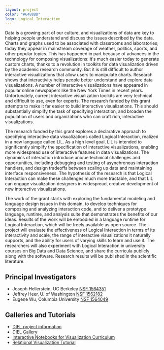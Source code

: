 ```yaml
---
layout: project
color: "#6488BD"
logo: Logical Interaction
---
```


<div class="callout">
</div>


Data is a growing part of our culture, and visualizations of data are key to helping people understand and discuss the issues described by the data. Charts and graphs used to be associated with classrooms and laboratories; today they appear in mainstream coverage of weather, politics, sports, and other popular topics. This has happened in part because of advances in the technology for composing visualizations: it's much easier today to generate custom charts, thanks to a revolution in toolkits for data visualization driven by the academic research community. But it is still difficult to author interactive visualizations that allow users to manipulate charts. Research shows that interactivity helps people better understand and explore data visualizations. A number of interactive visualizations have appeared in popular online newspapers like the New York Times in recent years. Unfortunately, current interactive visualization toolkits are very technical and difficult to use, even for experts. The research funded by this grant attempts to make it far easier to build interactive visualizations. This should substantially simplify the task of specifying interaction, and broaden the population of users and organizations who can craft rich, interactive visualizations.

The research funded by this grant explores a declarative approach to specifying interactive data visualizations called Logical Interaction, realized in a new language called LIL. As a high level goal, LIL is intended to significantly simplify the specification of interactive visualizations, enabling more widespread use of interactive features in data visualizations. The dynamics of interaction introduce unique technical challenges and opportunities, including debugging and testing of asynchronous interaction handlers, and design tradeoffs between scaling up data and maintaining interface responsiveness. The hypothesis of the research is that Logical Interaction can make these challenges much more tractable, and that LIL can engage visualization designers in widespread, creative development of new interactive visualizations.

The work of the grant starts with exploring the fundamental modeling and language design issues in this domain, to develop techniques for composing and analyzing interaction code, and to deliver a prototype language, runtime, and analysis suite that demonstrates the benefits of our ideas. Results of the work will be embodied in a language runtime for Logical Interaction, which will be freely available as open source. The project will evaluate the effectiveness of Logical Interaction in terms of its interactivity and scale, the range of interactive visualizations it naturally supports, and the ability for users of varying skills to learn and use it. The researchers will also experiment with Logical Interaction in university courses on Big Data and Data Science, and share the curricula publicly along with the software. Research results will be published in the scientific literature.


## Principal Investigators

* Joseph Hellerstein, UC Berkeley [NSF 1564351](https://www.nsf.gov/awardsearch/showAward?AWD_ID=1564351&HistoricalAwards=false)
* Jeffrey Heer, U. of Washington [NSF 1562182](https://www.nsf.gov/awardsearch/showAward?AWD_ID=1562182&HistoricalAwards=false)
* Eugene Wu, Columbia University [NSF 1564049](https://www.nsf.gov/awardsearch/showAward?AWD_ID=1564049&HistoricalAwards=false)

## Galleries and Tutorials

* [DIEL project information](https://logical-interactions.github.io/diel/)
* [DIEL Gallery](https://logical-interactions.github.io/diel-gallery/)
* [Interactive Notebooks for Visualization Curriculum](https://github.com/uwdata/visualization-curriculum)
* [Relational Visualization Tutorial](https://www.dropbox.com/s/rrl5wavo6xuw7nc/tutorial-vis-sigmod19.pdf?dl=0)
